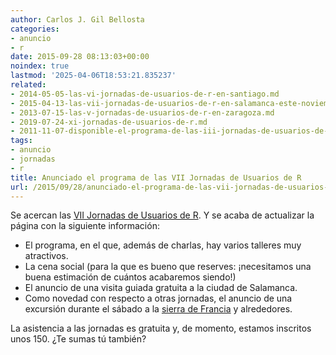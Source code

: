 ```yaml
---
author: Carlos J. Gil Bellosta
categories:
- anuncio
- r
date: 2015-09-28 08:13:03+00:00
noindex: true
lastmod: '2025-04-06T18:53:21.835237'
related:
- 2014-05-05-las-vi-jornadas-de-usuarios-de-r-en-santiago.md
- 2015-04-13-las-vii-jornadas-de-usuarios-de-r-en-salamanca-este-noviembre.md
- 2013-07-15-las-v-jornadas-de-usuarios-de-r-en-zaragoza.md
- 2019-07-24-xi-jornadas-de-usuarios-de-r.md
- 2011-11-07-disponible-el-programa-de-las-iii-jornadas-de-usuarios-de-r.md
tags:
- anuncio
- jornadas
- r
title: Anunciado el programa de las VII Jornadas de Usuarios de R
url: /2015/09/28/anunciado-el-programa-de-las-vii-jornadas-de-usuarios-de-r/
---
```


Se acercan las [VII Jornadas de Usuarios de R](http://r-es.org/7jornadasR/). Y se acaba de actualizar la página con la siguiente información:

* El programa, en el que, además de charlas, hay varios talleres muy atractivos.
* La cena social (para la que es bueno que reserves: ¡necesitamos una buena estimación de cuántos acabaremos siendo!)
* El anuncio de una visita guiada gratuita a la ciudad de Salamanca.
* Como novedad con respecto a otras jornadas, el anuncio de una excursión durante el sábado a la [sierra de Francia](https://es.wikipedia.org/wiki/Sierra_de_Francia) y alrededores.

La asistencia a las jornadas es gratuita y, de momento, estamos inscritos unos 150. ¿Te sumas tú también?